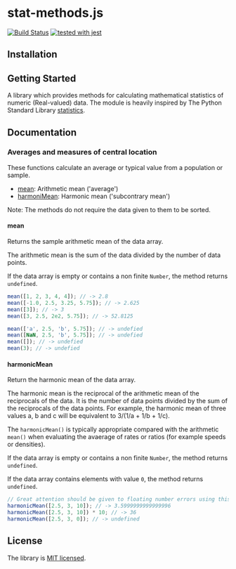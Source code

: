 # stat-methods.js

[![Build Status](https://travis-ci.org/boristane/stat-methods.js.svg?branch=master)](https://travis-ci.org/boristane/stat-methods.js)  [![tested with jest](https://img.shields.io/badge/tested_with-jest-99424f.svg)](https://github.com/facebook/jest)

## Installation

## Getting Started

A library which provides methods for calculating mathematical statistics of numeric (Real-valued) data. The module is heavily inspired by The Python Standard Library [statistics](https://docs.python.org/3/library/statistics.html).

## Documentation

### Averages and measures of central location

These functions calculate an average or typical value from a population or sample.
-   [mean](#mean): Arithmetic mean ('average')
-   [harmoniMean](#harmonNicMean): Harmonic mean ('subcontrary mean')

Note: The methods do not require the data given to them to be sorted.

#### mean

Returns the sample arithmetic mean of the data array.

The arithmetic mean is the sum of the data divided by the number of data points.

If the data array is empty or contains a non finite `Number`, the method returns `undefined`.

```js
mean([1, 2, 3, 4, 4]); // -> 2.8
mean([-1.0, 2.5, 3.25, 5.75]); // -> 2.625
mean([3]); // -> 3
mean([3, 2.5, 2e2, 5.75]); // -> 52.8125

mean(['a', 2.5, 'b', 5.75]); // -> undefied
mean([NaN, 2.5, 'b', 5.75]); // -> undefied
mean([]); // -> undefied
mean(3); // -> undefied
```

#### harmonicMean

Return the harmonic mean of the data array.

The harmonic mean is the reciprocal of the arithmetic mean of the reciprocals of the data. It is the number of data points divided by the sum of the reciprocals of the data points. For example, the harmonic mean of three values a, b and c will be equivalent to 3/(1/a + 1/b + 1/c).


The `harmonicMean()` is typically appropriate compared with the arithmetic `mean()` when evaluating the avaerage of rates or ratios (for example speeds or densities).

If the data array is empty or contains a non finite `Number`, the method returns `undefined`.

If the data array contains elements with value `0`, the method returns `undefined`.

```js
// Great attention should be given to floating number errors using this method.
harmonicMean([2.5, 3, 10]); // -> 3.5999999999999996
harmonicMean([2.5, 3, 10]) * 10; // -> 36
harmonicMean([2.5, 3, 0]); // -> undefined
```


## License

The library is [MIT licensed](LICENSE).
